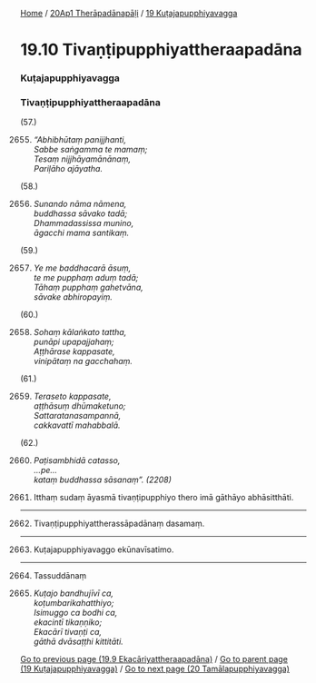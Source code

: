 
[Home](/) / [20Ap1 Therāpadānapāḷi](../../20Ap1.md) / [19 Kuṭajapupphiyavagga](../19.md)

# 19.10 Tivaṇṭipupphiyattheraapadāna

### Kuṭajapupphiyavagga

### Tivaṇṭipupphiyattheraapadāna

(57.)

2655. _“Abhibhūtaṃ panijjhanti,_  
_Sabbe saṅgamma te mamaṃ;_  
_Tesaṃ nijjhāyamānānaṃ,_  
_Pariḷāho ajāyatha._  


(58.)

2656. _Sunando nāma nāmena,_  
_buddhassa sāvako tadā;_  
_Dhammadassissa munino,_  
_āgacchi mama santikaṃ._  


(59.)

2657. _Ye me baddhacarā āsuṃ,_  
_te me pupphaṃ aduṃ tadā;_  
_Tāhaṃ pupphaṃ gahetvāna,_  
_sāvake abhiropayiṃ._  


(60.)

2658. _Sohaṃ kālaṅkato tattha,_  
_punāpi upapajjahaṃ;_  
_Aṭṭhārase kappasate,_  
_vinipātaṃ na gacchahaṃ._  


(61.)

2659. _Teraseto kappasate,_  
_aṭṭhāsuṃ dhūmaketuno;_  
_Sattaratanasampannā,_  
_cakkavattī mahabbalā._  


(62.)

2660. _Paṭisambhidā catasso,_  
_…pe…_  
_kataṃ buddhassa sāsanaṃ”. (2208)_  


2661. Itthaṃ sudaṃ āyasmā tivaṇṭipupphiyo thero imā gāthāyo abhāsitthāti.

---

2662. Tivaṇṭipupphiyattherassāpadānaṃ dasamaṃ.



---

2663. Kuṭajapupphiyavaggo ekūnavīsatimo.



---

2664. Tassuddānaṃ



2665. _Kuṭajo bandhujīvī ca,_  
_koṭumbarikahatthiyo;_  
_Isimuggo ca bodhi ca,_  
_ekacintī tikaṇṇiko;_  
_Ekacārī tivaṇṭi ca,_  
_gāthā dvāsaṭṭhi kittitāti._  


[Go to previous page (19.9 Ekacāriyattheraapadāna)](19.9.md) / [Go to parent page (19 Kuṭajapupphiyavagga)](../19.md) / [Go to next page (20 Tamālapupphiyavagga)](../20.md)


